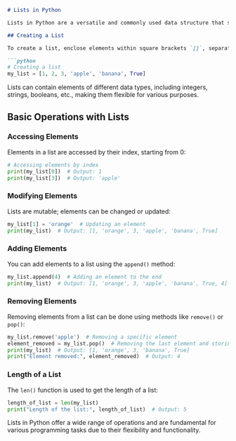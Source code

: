 
```markdown
# Lists in Python

Lists in Python are a versatile and commonly used data structure that stores a collection of items. They are ordered, mutable (changeable), and allow duplicate elements.

## Creating a List

To create a list, enclose elements within square brackets `[]`, separated by commas:

```python
# Creating a list
my_list = [1, 2, 3, 'apple', 'banana', True]
```

Lists can contain elements of different data types, including integers, strings, booleans, etc., making them flexible for various purposes.

## Basic Operations with Lists

### Accessing Elements
Elements in a list are accessed by their index, starting from 0:

```python
# Accessing elements by index
print(my_list[0])  # Output: 1
print(my_list[3])  # Output: 'apple'
```

### Modifying Elements
Lists are mutable; elements can be changed or updated:

```python
my_list[1] = 'orange'  # Updating an element
print(my_list)  # Output: [1, 'orange', 3, 'apple', 'banana', True]
```

### Adding Elements
You can add elements to a list using the `append()` method:

```python
my_list.append(4)  # Adding an element to the end
print(my_list)  # Output: [1, 'orange', 3, 'apple', 'banana', True, 4]
```

### Removing Elements
Removing elements from a list can be done using methods like `remove()` or `pop()`:

```python
my_list.remove('apple')  # Removing a specific element
element_removed = my_list.pop()  # Removing the last element and storing it
print(my_list)  # Output: [1, 'orange', 3, 'banana', True]
print("Element removed:", element_removed)  # Output: 4
```

### Length of a List
The `len()` function is used to get the length of a list:

```python
length_of_list = len(my_list)
print("Length of the list:", length_of_list)  # Output: 5
```

Lists in Python offer a wide range of operations and are fundamental for various programming tasks due to their flexibility and functionality.
```
